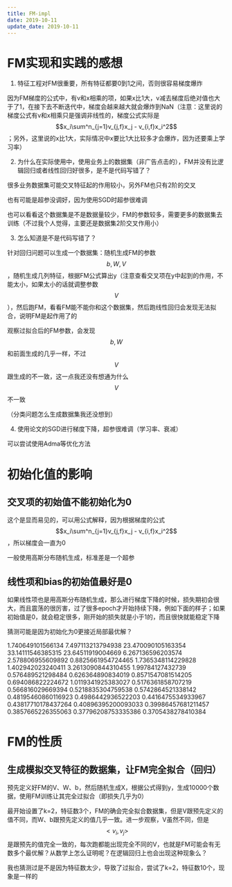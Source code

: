 ```yaml
---
title: FM-impl
date: 2019-10-11
update_date: 2019-10-11
---
```


# FM实现和实践的感想

1. 特征工程对FM很重要，所有特征都要0到1之间，否则很容易梯度爆炸

  因为FM梯度的公式中，有v和x相乘的项，如果x比1大，v减去梯度后绝对值也大于了1，在接下去不断迭代中，梯度会越来越大就会爆炸到NaN（注意：这里说的梯度公式有v和x相乘只是强调非线性的，梯度公式实际是$$x_i\sum^n_{j=1}v_{j,f}x_j - v_{i,f}x_i^2$$；另外，这里说的x比1大，实际情况中x要比1大比较多才会爆炸，因为还要乘上学习率）

2. 为什么在实际使用中，使用业务上的数据集（非广告点击的），FM并没有比逻辑回归或者线性回归好很多，是不是代码写错了？

  很多业务数据集可能交叉特征起的作用较小，另外FM也只有2阶的交叉

  也有可能是超参没调好，因为使用SGD时超参很难调

  也可以看看这个数据集是不是数据量较少，FM的参数较多，需要更多的数据集去训练（不过我个人觉得，主要还是数据集2阶交叉作用小）

3. 怎么知道是不是代码写错了？ 

  针对回归问题可以生成一个数据集：随机生成FM的参数$$b, W, V$$，随机生成几列特征，根据FM公式算出y（注意查看交叉项在y中起到的作用，不能太小，如果太小的话就调整参数$$V$$），然后跑FM，看看FM能不能你和这个数据集，然后跑线性回归会发现无法拟合，说明FM是起作用了的

  观察过拟合后的FM参数，会发现$$b, W$$和前面生成的几乎一样，不过$$V$$跟生成的不一致，这一点我还没有想通为什么$$V$$不一致

  （分类问题怎么生成数据集我还没想到）

4. 使用论文的SGD进行梯度下降，超参很难调（学习率、衰减）

  可以尝试使用Adma等优化方法

# 初始化值的影响

## 交叉项的初始值不能初始化为0

这个是显而易见的，可以用公式解释，因为根据梯度的公式$$x_i\sum^n_{j=1}v_{j,f}x_j - v_{i,f}x_i^2$$，所以梯度会一直为0

一般使用高斯分布随机生成，标准差是一个超参

## 线性项和bias的初始值最好是0

如果线性项也是用高斯分布随机生成，那么进行梯度下降的时候，损失期初会很大，而且震荡的很厉害，过了很多epoch才开始持续下降，例如下面的样子；如果初始值是0，就会稳定很多，刚开始的损失就是小于1的，而且很快就能稳定下降

猜测可能是因为初始化为0更接近局部最优解？

1.740649101566134
7.497113213794938
23.470090105163354
33.14111546385315
23.64511919004669
6.267136596203574
2.578806955609892
0.8825661954724465
1.7365348114229828
1.402942023240411
3.2613090844310455
1.99784127432739
0.576489521298484
0.626364890834019
0.8571547081514205
0.694086822224672
1.0119341925383027
0.5176361858707219
0.566816029669394
0.5218835304759538
0.5742864521338142
0.48195460860116923
0.4986442936522203
0.4416475534933967
0.43817710178437264
0.40896395200093033
0.39986457681211457
0.3857665226355063
0.37796208753335386
0.3705438278410384

# FM的性质

## 生成模拟交叉特征的数据集，让FM完全拟合（回归）

预先定义好FM的V、W、b，然后随机生成X，根据公式得到y，生成10000个数据，使用FM训练让其完全过拟合（即损失几乎为0）

最开始设置了k=2，特征数3个，FM的确会完全拟合数据集，但是V跟预先定义的值不同，而W、b跟预先定义的值几乎一致。进一步观察，V虽然不同，但是$$<v_i, v_j>$$是跟预先的值完全一致的，每次跑都能出现完全不同的V，也就是FM可能会有无数多个最优解？从数学上怎么证明呢？在逻辑回归上也会出现这种现象么？

我也猜测过是不是因为特征数太少，导致了过拟合，尝试了k=2，特征数10个，现象是一样的


